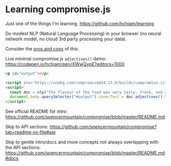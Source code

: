 # Learning compromise.js

Just one of the things I'm learning. https://github.com/hchiam/learning

Do modest NLP (Natural Language Processing) in your browser (no neural network model, no cloud 3rd party processing your data).

Consider the [pros and cons](https://dev.to/charlesdlandau/natural-language-processing-in-the-browser-52hj) of this.

Live minimal compromise.js `adjectives()` demo: https://codepen.io/hchiam/pen/XWwQypE?editors=1000

```html
<p id="output"></p>

<script src="https://unpkg.com/compromise@14.13.0/builds/compromise.js"></script>
<script>
  const doc = nlp("The flavour of the food was very tasty, fresh, and sweet.");
  document.body.querySelector("#output").innerText = doc.adjectives().text();
</script>
```

See official README for intro: https://github.com/spencermountain/compromise/blob/master/README.md

Skip to API sections: https://github.com/spencermountain/compromise?tab=readme-ov-file#api

Skip to gentle intro/docs and more concepts not always overlapping with the API sections: https://github.com/spencermountain/compromise/blob/master/README.md#docs
